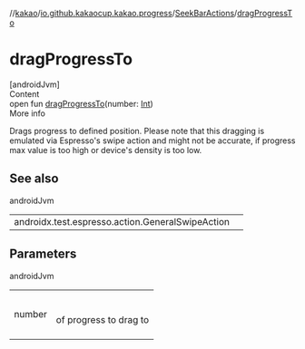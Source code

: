 //[kakao](../../../index.md)/[io.github.kakaocup.kakao.progress](../index.md)/[SeekBarActions](index.md)/[dragProgressTo](drag-progress-to.md)



# dragProgressTo  
[androidJvm]  
Content  
open fun [dragProgressTo](drag-progress-to.md)(number: [Int](https://kotlinlang.org/api/latest/jvm/stdlib/kotlin/-int/index.html))  
More info  


Drags progress to defined position. Please note that this dragging is emulated via Espresso's swipe action and might not be accurate, if progress max value is too high or device's density is too low.



## See also  
  
androidJvm  
  
| | |
|---|---|
| <a name="io.github.kakaocup.kakao.progress/SeekBarActions/dragProgressTo/#kotlin.Int/PointingToDeclaration/"></a>androidx.test.espresso.action.GeneralSwipeAction| <a name="io.github.kakaocup.kakao.progress/SeekBarActions/dragProgressTo/#kotlin.Int/PointingToDeclaration/"></a>|
  


## Parameters  
  
androidJvm  
  
| | |
|---|---|
| <a name="io.github.kakaocup.kakao.progress/SeekBarActions/dragProgressTo/#kotlin.Int/PointingToDeclaration/"></a>number| <a name="io.github.kakaocup.kakao.progress/SeekBarActions/dragProgressTo/#kotlin.Int/PointingToDeclaration/"></a><br><br>of progress to drag to<br><br>|
  
  



